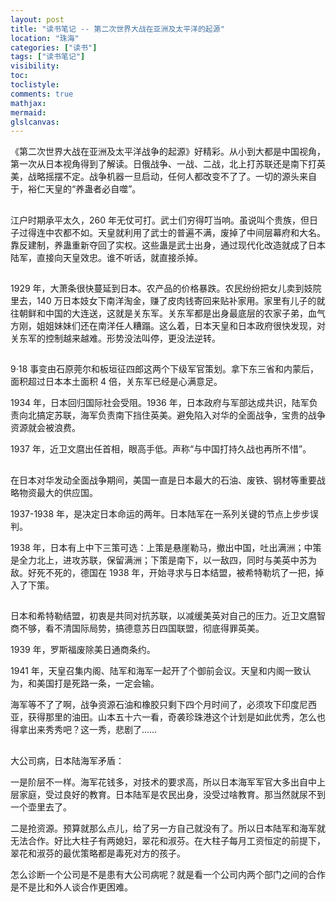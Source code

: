 ```yaml
---
layout: post
title: "读书笔记 -- 第二次世界大战在亚洲及太平洋的起源"
location: "珠海"
categories: ["读书"]
tags: ["读书笔记"]
visibility:
toc:
toclistyle:
comments: true
mathjax:
mermaid:
glslcanvas:
---
```


《第二次世界大战在亚洲及太平洋战争的起源》好精彩。从小到大都是中国视角，第一次从日本视角得到了解读。日俄战争、一战、二战，北上打苏联还是南下打英美，战略摇摆不定。战争机器一旦启动，任何人都改变不了了。一切的源头来自于，裕仁天皇的“养蛊者必自噬”。

##

江户时期承平太久，260 年无仗可打。武士们穷得叮当响。虽说叫个贵族，但日子过得连中农都不如。天皇就利用了武士的普遍不满，废掉了中间层幕府和大名。靠反建制，养蛊重新夺回了实权。这些蛊是武士出身，通过现代化改造就成了日本陆军，直接向天皇效忠。谁不听话，就直接杀掉。

##

1929 年，大萧条很快蔓延到日本。农产品的价格暴跌。农民纷纷把女儿卖到妓院里去，140 万日本妓女下南洋淘金，赚了皮肉钱寄回来贴补家用。家里有儿子的就往朝鲜和中国的大连送，这就是关东军。关东军都是出身最底层的农家子弟，血气方刚，姐姐妹妹们还在南洋任人糟蹋。这么着，日本天皇和日本政府很快发现，对关东军的控制越来越难。形势没法叫停，更没法逆转。

##

9·18 事变由石原莞尔和板垣征四郎这两个下级军官策划。拿下东三省和内蒙后，面积超过日本本土面积 4 倍，关东军已经是心满意足。

1934 年，日本回归国际社会受阻。1936 年，日本政府与军部达成共识，陆军负责向北搞定苏联，海军负责南下挡住英美。避免陷入对华的全面战争，宝贵的战争资源就会被浪费。

1937 年，近卫文麿出任首相，眼高手低。声称“与中国打持久战也再所不惜”。

##

在日本对华发动全面战争期间，美国一直是日本最大的石油、废铁、钢材等重要战略物资最大的供应国。

1937-1938 年，是决定日本命运的两年。日本陆军在一系列关键的节点上步步误判。

1938 年，日本有上中下三策可选：上策是悬崖勒马，撤出中国，吐出满洲；中策是全力北上，进攻苏联，保留满洲；下策是南下，以一敌四，同时与美英中苏为敌。好死不死的，德国在 1938 年，开始寻求与日本结盟，被希特勒坑了一把，掉入了下策。

##

日本和希特勒结盟，初衷是共同对抗苏联，以减缓美英对自己的压力。近卫文麿智商不够，看不清国际局势，搞德意苏日四国联盟，彻底得罪英美。

1939 年，罗斯福废除美日通商条约。

1941 年，天皇召集内阁、陆军和海军一起开了个御前会议。天皇和内阁一致认为，和美国打是死路一条，一定会输。

海军等不了了啊，战争资源石油和橡胶只剩下四个月时间了，必须攻下印度尼西亚，获得那里的油田。山本五十六一看，奇袭珍珠港这个计划是如此优秀，怎么也得拿出来秀秀吧？这一秀，悲剧了……

##

大公司病，日本陆海军矛盾：

一是阶层不一样。海军花钱多，对技术的要求高，所以日本海军军官大多出自中上层家庭，受过良好的教育。日本陆军是农民出身，没受过啥教育。那当然就尿不到一个壶里去了。

二是抢资源。预算就那么点儿，给了另一方自己就没有了。所以日本陆军和海军就无法合作。好比大柱子有两媳妇，翠花和淑芬。在大柱子每月工资恒定的前提下，翠花和淑芬的最优策略都是毒死对方的孩子。

怎么诊断一个公司是不是患有大公司病呢？就是看一个公司内两个部门之间的合作是不是比和外人谈合作更困难。
